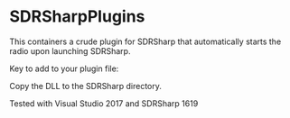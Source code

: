 # SDRSharpPlugins
This containers a crude plugin for SDRSharp that automatically starts the radio upon launching SDRSharp.

Key to add to your plugin file:
  <add key="Auto Start Radio" value="SDRSharp.AutoStartRadio.AutoStartRadioPlugin,SDRSharp.AutoStartRadio" />
  
Copy the DLL to the SDRSharp directory.

Tested with Visual Studio 2017 and SDRSharp 1619
